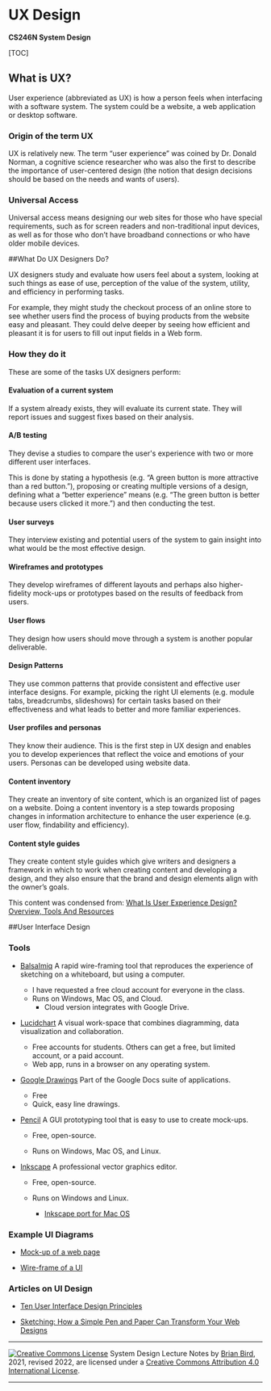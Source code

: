 # **UX Design**

**CS246N System Design**

[TOC]

## What is UX?

User experience (abbreviated as UX) is how a person feels when interfacing with a software system. The system could be a website, a web application or desktop software.

### Origin of the term UX

UX is relatively new. The term “user experience” was coined by Dr. Donald Norman, a cognitive science researcher who was also the first to describe the importance of user-centered design (the notion that design decisions should be based on the needs and wants of users).

### Universal Access

Universal access means designing our web sites for those who have special requirements, such as for screen readers and non-traditional input devices, as well as for those who don’t have broadband connections or who have older mobile devices.

##What Do UX Designers Do?

UX designers study and evaluate how users feel about a system, looking at such things as ease of use, perception of the value of the system, utility, and efficiency in performing tasks.

For example, they might study the checkout process of an online store to see whether users find the process of buying products from the website easy and pleasant. They could delve deeper by seeing how efficient and pleasant it is for users to fill out input fields in a Web form.

### How they do it

These are some of the tasks UX designers perform:

#### Evaluation of a current system

If a system already exists, they will evaluate its current state. They will report issues and suggest fixes based on their analysis.

#### A/B testing

They devise a studies to compare the user's experience with two or more different user interfaces.


This is done by stating a hypothesis (e.g. “A green button is more attractive than a red button.”), proposing or creating multiple versions of a design, defining what a “better experience” means (e.g. “The green button is better because users clicked it more.”) and then conducting the test.

#### User surveys

They interview existing and potential users of the system to gain insight into what would be the most effective design. 

#### Wireframes and prototypes

They develop wireframes of different layouts and perhaps also higher-fidelity mock-ups or prototypes based on the results of feedback from users.

#### User flows

They design how users should move through a system is another popular deliverable.

#### Design Patterns

They use common patterns that provide consistent and  effective user interface designs. For example, picking the right UI elements (e.g. module tabs, breadcrumbs, slideshows) for certain tasks based on their effectiveness and what leads to better and more familiar experiences. 

#### User profiles and personas

They know their audience. This is the first step in UX design and enables you to develop experiences that reflect the voice and emotions of your users. Personas can be developed using website data.

#### Content inventory

They create an inventory of site content, which is an organized list of pages on a website. Doing a content inventory is a step towards proposing changes in information architecture to enhance the user experience (e.g. user flow, findability and efficiency).

#### Content style guides

They create content style guides which give writers and designers a framework in which to work when creating content and developing a design, and they also ensure that the brand and design elements align with the owner’s goals.

This content was condensed from: [What Is User Experience Design? Overview, Tools And Resources](https://www.smashingmagazine.com/2010/10/what-is-user-experience-design-overview-tools-and-resources/)



##User Interface Design

### Tools

- [BalsaImiq](https://balsamiq.com/)
      A rapid wire-framing tool that reproduces the experience of sketching on a whiteboard, but using a computer.

  - I have requested a free cloud account for everyone in the class.
  - Runs on Windows, Mac OS, and Cloud.
    - Cloud version integrates with Google Drive.          
- [Lucidchart](https://www.lucidchart.com/pages/)
      A visual work-space that combines diagramming, data visualization and collaboration.

  - Free accounts for students. Others can get a free, but limited account, or a paid account.
  - Web app, runs in a browser on any operating system.
              
- [Google Drawings](https://docs.google.com/drawings) Part of the Google Docs suite of applications.
  - Free
  - Quick, easy line drawings.
- [Pencil](http://pencil.evolus.vn) A GUI prototyping tool that is easy to use to create mock-ups.
     - Free, open-source.

     - Runs on Windows, Mac OS, and Linux.
- [Inkscape](https://inkscape.org) A professional vector graphics editor.

  -  Free, open-source.
  - Runs on Windows and Linux.
              

    - [Inkscape port for Mac OS](https://inkscape.org/en/download/mac-os/)
                  



### Example UI Diagrams       

- [Mock-up of a web page](file:///Volumes/DataCard/Repos/CS246-CourseMaterials/LectureNotes/CCS2018WebSiteV3.pdf)

- [Wire-frame of a UI](file:///Volumes/DataCard/Repos/CS246-CourseMaterials/LectureNotes/PigGameUIDiagram.png)

  

###  Articles on UI Design

- [Ten User Interface Design Principles](https://blog.teamtreehouse.com/10-user-interface-design-fundamentals)

- [Sketching: How a Simple Pen and Paper Can Transform Your Web Designs](https://webdesign.tutsplus.com/articles/sketching-how-a-simple-pen-and-paper-can-transform-your-web-designs--webdesign-3073)   

  

------

[![Creative Commons License](https://i.creativecommons.org/l/by/4.0/88x31.png)](http://creativecommons.org/licenses/by/4.0/)
System Design Lecture Notes by [Brian Bird](https://profbird.dev), 2021, revised 2022, are licensed under a [Creative Commons Attribution 4.0 International License](http://creativecommons.org/licenses/by/4.0/).

------

